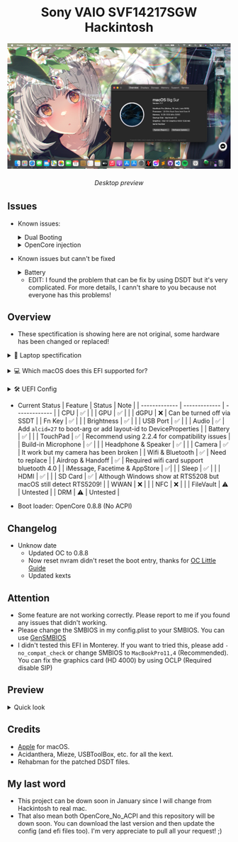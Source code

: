 <h1 align="center">Sony VAIO SVF14217SGW Hackintosh</h1> 

![lspcon_debug](./img/desktoppreview.jpg)
<h6 align="center">Desktop preview</h6>

## Issues

* Known issues:

	<details>
		<summary>Dual Booting</summary>
		<br>
		For some reason, almost VAIO notebooks come from 2016 or older (I donn't sure about that!) didn't have any option in UEFI called: 'Boot Priority'. So, that mean there're many challenge come with that. <del>To fixed this, we only have 1 solution: Using EasyUEFI to custom boot entry! Download <a href="https://www.easyuefi.com/index-us.html">EasyUEFI</a>
		<br>
		<br>
		To add OpenCore and make it boot first instead of Windows Boot Manager (WBM). Please choose OpenCore.efi from /EFI/OC/OpenCore.efi 
		<br>
		For full guide about this, please read <a href="https://www.olarila.com/topic/13072-dual-boot-guide-clover-and-open-core/">here</a></del>
		<br>
		There's a new way to add OpenCore to the entry, that's using 'bcdedit' on windows through cmd. Type: bcdedit /set "{bootmgr}" path \EFI\OC\OpenCore.efi, then reboot and enjoy!
		<br>
		Credit: <a href='https://www.rodsbooks.com/refind/installing.html#windows'>rEFInd: Installing and Uninstalling</a> 

	</details>

	<details>
		<summary>OpenCore injection</summary>
		<br>
		As you now, OpenCore are supported more OSes and faster than Chameleon (Legacy) and Clover!
		<br>
		Beside, there're also many error come with this bootloader. Like using DSDT instead SSDT. The main reason for this is there are lot of various kext support more hardware. That mean you needn't use DSDT anymore, only use SSDT and hot-patch. But the VAIO notebooks aren't! They required DDST to make macOS read their battery! (Basically, <a href="https://github.com/1Revenger1/ECEnabler">ECEnabler</a> didn't work with some VAIO notebooks, they need DSDT to read the battery). And that mean OpenCore will inject our patched DSDT to all OSes and it cause BDOS on Windows!
		<br>
		For more information about inject ACPI inject, you can read <a href="https://dortania.github.io/OpenCore-Install-Guide/why-oc.html#does-opencore-always-inject-smbios-and-acpi-data-into-other-oses">here</a>
	</details>

* Known issues but cann't be fixed

	<details>
		<summary>Battery</summary>
		<br>
		DSDT now is not required for my system, <a href="https://github.com/1Revenger1/ECEnabler">ECEnabler</a> can be used to make macOS detect battery and <a href="https://github.com/acidanthera/BrightnessKeys">BrightnessKeys</a> can be used for hotkey patching.
		<br>
		I've tried using ECEnabler.kext and BrightnessKeys.kext for 2 months ago. Everything working fine but the battery isn't, it didn't show in the menu bar. When I pluged the AC Adapter, the battery just appeared at the same time. And that was the reason why I choose DSDT patched. For the brightness key, I just realized that if I don't put the DSDT.aml into /EFI/OC/ACPI, I can use the function key like normal. But with the battery problem, I think that sometime DSDT was the best choice than using SSDT with 'delayed' kext.
	</details>

	* EDIT: I found the problem that can be fix by using DSDT but it's very complicated. For more details, I cann't share to you because not everyone has this problems!

## Overview

- These spectification is showing here are not original, some hardware has been changed or replaced!

<details>
<summary>💾 Laptop spectification</summary>

<br>

|     Name     | More infomation | 
|:-----------:|:---------------------:|
|   CPU  | Intel Core i3 3227U 1.90 GHz |
|   GPU   | Intel HD Graphics 4000 | 
|  dGPU | NVIDIA GeForce GT 740M |
| Memory | 1333MHz DDR3 2x4GB |
| Audio | Realtek ALC 233 |
| Ethernet | Realtek RTL 8111 |
| Card Reader | RTS5209 |
| Wifi | BCM94352HMB |
| Hard Disk Drive | Netac SSD 256GB |
| Second Disk Drive | HGST 500GB |

</details>
<br>
<details>
<summary>💻 Which macOS does this EFI supported for?</summary>

<br>

|     macOS     | Status | 
|:-----------:|:---------------------:|
|   10.13  | ✅ |
|   10.14   | ✅ | 
|  10.15 | ✅ |
| 11.0 | ✅ |
| 12.0 | ❌ (SMBIOS and GPU issues) |

</details>
<br>
<details>
 <summary>🛠 UEFI Config</summary>
	<br>Secure Boot: Disable (Please don't tried to replace the secure boot key. It might break the system bootloader)<br>
	Boot mode: UEFI<br>
	1st boot priority: External Device<br>
	External boot device: Enable<br>
	Wake on LAN: Unsupported<br>
</details>

- Current Status
	| Feature | Status | Note |
	| ------------- | ------------- | ------------- | 
	| CPU | ✅ | |
	| GPU | ✅ | |
	| dGPU | ❌ | Can be turned off via SSDT |
	| Fn Key | ✅ | |
	| Brightness | ✅ | |
	| USB Port | ✅ | |
	| Audio | ✅ | Add `alcid=27` to boot-arg or add layout-id to DeviceProperties |
	| Battery | ✅ | |
	| TouchPad | ✅ | Recommend using 2.2.4 for compatibility issues |
	| Build-in Microphone | ✅ | |
	| Headphone & Speaker | ✅ | |
	| Camera | ✅ | It work but my camera has been broken |
	| Wifi & Bluetooth | ✅ | Need to replace |
	| Airdrop & Handoff | ✅ | Required wifi card support bluetooth 4.0 |
	| iMessage, Facetime & AppStore | ✅| |
	| Sleep | ✅ | |
	| HDMI |  ✅ | |
	| SD Card | ✅ | Although Windows show at RTS5208 but macOS still detect RTS5209! |
	| WWAN | ❌ | |
	| NFC | ❌ | |
	| FileVault | ⚠️ | Untested |
	| DRM | ⚠️ | Untested |


- Boot loader: OpenCore 0.8.8 (No ACPI)

## Changelog

- Unknow date
	* Updated OC to 0.8.8
	* Now reset nvram didn't reset the boot entry, thanks for <a href='https://github.com/5T33Z0/OC-Little-Translated/tree/main/A_Config_Tips_and_Tricks#vi-resolving-issues-with-nvram'>OC Little Guide</a>
	* Updated kexts

## Attention

- Some feature are not working correctly. Please report to me if you found any issues that didn't working.
- Please change the SMBIOS in my config.plist to your SMBIOS. You can use <a href="https://github.com/corpnewt/GenSMBIOS">GenSMBIOS</a>
- I didn't tested this EFI in Monterey. If you want to tried this, please add `-no_compat_check` or change SMBIOS to `MacBookPro11,4` (Recommended). You can fix the graphics card (HD 4000) by using OCLP (Required disable SIP)

## Preview
<details>
<summary>Quick look</summary>

 ![lspcon_debug](./img/desktop.png)

 ![lspcon_debug](./img/launchpad.png)

 ![lspcon_debug](./img/mission-control.png)

 ![lspcon_debug](./img/icloud.jpg)

 ![lspcon_debug](./img/pcie.png)

</details>

## Credits

- <a href="apple.com">Apple</a> for macOS.
- Acidanthera, Mieze, USBToolBox, etc. for all the kext.
- Rehabman for the patched DSDT files.

## My last word
- This project can be down soon in January since I will change from Hackintosh to real mac. 
- That also mean both OpenCore_No_ACPI and this repository will be down soon. You can download the last version and then update the config (and efi files too). I'm very appreciate to pull all your request! ;)